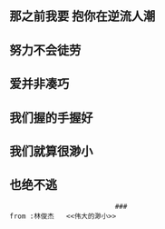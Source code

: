 ## 那之前我要 抱你在逆流人潮

## 努力不会徒劳

## 爱并非凑巧

## 我们握的手握好

## 我们就算很渺小

## 也绝不逃

                              ###                                                                                  from :林俊杰   <<伟大的渺小>>









